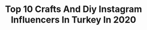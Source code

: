 ---
title: Top 10 Crafts And Diy Instagram Influencers In Turkey In 2020
description: >-
  Find top crafts and diy Instagram influencers in Turkey in 2020. Most popular hashtags: #craft #amigurumilove #instagram #amigurumi.
platform: Instagram
profiles:
  - username: "fatos_hobilant_5858"
    fullname: >-
      💕💕fatosun renkli dünyası💕💕
    location: "Turkey"
    followers: 71283
    engagement: 127
    commentsToLikes: 0.011513
    id: ck8t6gprwdkku0j78xnkpi1yp
    verified: false
    hashtags: "#solingen, #loveyarn, #doityourselfproject, #tutorialsvideos"
  - username: "gamzetavukcuoglu"
    fullname: >-
      Gamze Tavukçuoğlu
    location: "Turkey"
    followers: 21935
    engagement: 216
    commentsToLikes: 0.093891
    id: ckap9qpc4t9m50i78compnsg7
    verified: false
    hashtags: "#diy, #notebook, #picnic, #coronadays"
  - username: "nilayyland"
    fullname: >-
      Nilay
    location: "Turkey"
    followers: 32709
    engagement: 339
    commentsToLikes: 0.056807
    id: ck8t3nbk53t2l0j78dvx1kegw
    verified: false
    hashtags: "#interiorstyling, #modernmacrame, #bohodecor, #artdaily"
  - username: "deniz_ozgenc"
    fullname: >-
      DENİZ ÖZGENÇ
    location: "Turkey"
    followers: 35798
    engagement: 284
    commentsToLikes: 0.062825
    id: ck0vvmkwapsbh0i19s0y8gly4
    verified: false
    hashtags: "#manicuretop, #love, #photography, #nailprodigy"
  - username: "thelulubal"
    fullname: >-
      Fatma K
    location: "Turkey"
    followers: 16203
    engagement: 357
    commentsToLikes: 0.042527
    id: ck15r7bjb6i5a0i19ugx3c826
    verified: false
    hashtags: "#craftastherapy, #yarn, #mermaid, #april"
  - username: "etkinliklerlebuyuyoruz"
    fullname: >-
      Mürüvvet Saltıker
    location: "Turkey"
    followers: 95952
    engagement: 127
    commentsToLikes: 0.126844
    id: ck14idtmjexe40i19lja8vokj
    verified: false
    hashtags: "#babyactivities, #piapolyas, #bebek, #recyleandplay"
  - username: "iyiki_varsn_cocuk"
    fullname: >-
      İyi ki varsın çocuk
    location: "Turkey"
    followers: 122055
    engagement: 126
    commentsToLikes: 0.021471
    id: ck8t9fvt0nxpb0j782aze45fv
    verified: false
    hashtags: "#activgames, #montessorikids, #craftylife, #playathome"
  - username: "1iphikayesi"
    fullname: >-
      A Yarn Story 👑
    location: "Turkey"
    followers: 153673
    engagement: 84
    commentsToLikes: 0.005590
    id: ck14jbu7qjjvf0i19eapbz5u7
    verified: false
    hashtags: "#knitforkids, #kidswear, #video, #hobimiseviyorum"
  - username: "iclimanti5834"
    fullname: >-
      🅂 🄴 🄼 🄰 🍽
    location: "Turkey"
    followers: 16459
    engagement: 86
    commentsToLikes: 0.193302
    id: ck8t9eroentof0j78cvsv0iwc
    verified: false
    hashtags: "#igne, #sihirlidehepberaberr, #sihirlideramazan, #aktifbegenivar"
  - username: "nas1ba"
    fullname: >-
      Nasiba Koca
    location: "Turkey"
    followers: 16311
    engagement: 710
    commentsToLikes: 0.061445
    id: ck0uddrx1iw1s0i191jj266s0
    verified: false
    hashtags: "#kakt, #gulv, #iyiki, #family"
---